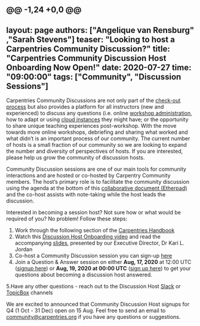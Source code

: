 @@ -1,24 +0,0 @@
---
layout: page
authors: ["Angelique van Rensburg" ,"Sarah Stevens"]
teaser: "Looking to host a Carpentries Community Discussion?"
title: "Carpentries Community Discussion Host Onboarding Now Open!"
date: 2020-07-27
time: "09:00:00"
tags: ["Community", "Discussion Sessions"]
---

Carpentries Community Discussions are not only part of the [check-out process](https://carpentries.github.io/instructor-training/checkout/) but also provides a platform for all instructors (new and experienced) to discuss any questions (i.e. online [workshop administration](https://carpentries.org/blog/2020/04/instructor-updates-for-online-workshops/), how to adapt or using [cloud instances](https://carpentries.org/blog/2020/04/scaffolds/) they might have; or the opportunity to share unique teaching experiences post-workshop. With the move towards more online workshops, debriefing and sharing what worked and what didn’t is an important process of our community.  The current number of hosts is a small fraction of our community so we are looking to expand the number and diversity of perspectives of hosts.  If you are interested, please help us grow the community of discussion hosts.

Community Discussion sessions are one of our main tools for community interactions and are hosted or co-hosted by Carpentry Community members. The host’s primary role is to facilitate the community discussion using the agenda at the bottom of this [collaborative document (Etherpad)](https://pad.carpentries.org/community-discussions) and the co-host assists with note-taking while the host leads the discussion.

Interested in becoming a session host? Not sure how or what would be required of you? No problem! Follow these steps:

1. Work through the following section of the [Carpentries Handbook](https://docs.carpentries.org/topic_folders/instructor_development/community_discussions.html)
2. Watch this [Discussion Host Onboarding video](https://www.youtube.com/watch?v=4hP5kBmNdYM&t=2s) and read the accompanying [slides](https://docs.google.com/presentation/d/11pm8NeYr5YwaW3AS5-cI4NLYebyDi_qTYQwL8V4M61M/edit#slide=id.g4ba42962ac_13_1), presented by our Executive Director, Dr Kari L. Jordan
3. Co-host a Community Discussion session you can sign-up [here](https://pad.carpentries.org/community-discussions)
5. Join a Question & Answer session on either **Aug, 17, 2020** at 12:00 UTC ([signup here](https://pad.carpentries.org/Community-discussion-host-Q-and-A-session1)) or **Aug, 19, 2020 at 00:00 UTC** ([sign up here](https://pad.carpentries.org/Community-discussion-host-Q-and-A-session2)) to get your questions about becoming a discussion host answered.

5.Have any other questions - reach out to the Discussion Host [Slack](https://swcarpentry.slack.com/archives/CBHECTZJN) or [TopicBox](https://carpentries.topicbox.com/groups/discussion-hosts) channels

We are excited to announced that Community Discussion Host signups for Q4 (1 Oct - 31 Dec) open on 15 Aug. Feel free to send an email to community@carpentries.org if you have any questions or suggestions.
